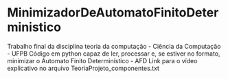 # MinimizadorDeAutomatoFinitoDeterministico
Trabalho final da disciplina teoria da computação - Ciência da Computação - UFPB
Código em python capaz de ler, processar e, se estiver no formato, minimizar o Automato Finito Determinístico - AFD
Link para o vídeo explicativo no arquivo TeoriaProjeto_componentes.txt

